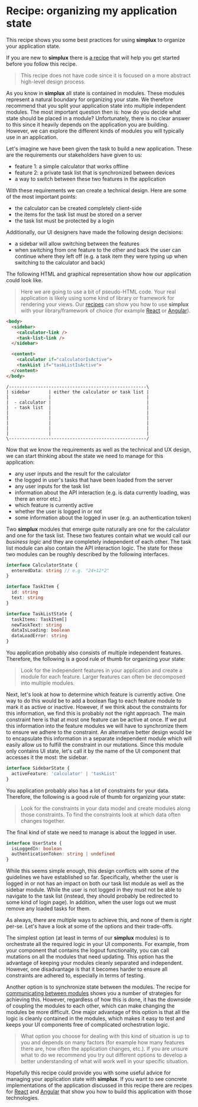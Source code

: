# Recipe: organizing my application state

This recipe shows you some best practices for using **simplux** to organize your application state.

If you are new to **simplux** there is [a recipe](../../basics/getting-started#readme) that will help you get started before you follow this recipe.

> This recipe does not have code since it is focused on a more abstract high-level design process.

As you know in **simplux** all state is contained in modules. These modules represent a natural boundary for organizing your state. We therefore recommend that you split your application state into multiple independent modules. The most important question then is: how do you decide what state should be placed in a module? Unfortunately, there is no clear answer to this since it heavily depends on the application you are building. However, we can explore the different kinds of modules you will typically use in an application.

Let's imagine we have been given the task to build a new application. These are the requirements our stakeholders have given to us:

- feature 1: a simple calculator that works offline
- feature 2: a private task list that is synchronized between devices
- a way to switch between these two features in the application

With these requirements we can create a technical design. Here are some of the most important points:

- the calculator can be created completely client-side
- the items for the task list must be stored on a server
- the task list must be protected by a login

Additionally, our UI designers have made the following design decisions:

- a sidebar will allow switching between the features
- when switching from one feature to the other and back the user can continue where they left off (e.g. a task item they were typing up when switching to the calculator and back)

The following HTML and graphical representation show how our application could look like.

> Here we are going to use a bit of pseudo-HTML code. Your real application is likely using some kind of library or framework for rendering your views. Our [recipes](../../../../..#recipes) can show you how to use **simplux** with your library/framework of choice (for example [React](../../react/using-in-react-application#readme) or [Angular](../../angular/using-in-angular-application#readme)).

```html
<body>
  <sidebar>
    <calculator-link />
    <task-list-link />
  </sidebar>

  <content>
    <calculator if="calculatorIsActive">
    <taskList if="taskListIsActive">
  </content>
</body>
```

```
/----------------------------------------------------\
| sidebar       | either the calculator or task list |
|               |                                    |
|  - calculator |                                    |
|  - task list  |                                    |
|               |                                    |
|               |                                    |
|               |                                    |
|               |                                    |
|               |                                    |
\----------------------------------------------------/
```

Now that we know the requirements as well as the technical and UX design, we can start thinking about the state we need to manage for this application:

- any user inputs and the result for the calculator
- the logged in user's tasks that have been loaded from the server
- any user inputs for the task list
- information about the API interaction (e.g. is data currently loading, was there an error etc.)
- which feature is currently active
- whether the user is logged in or not
- some information about the logged in user (e.g. an authentication token)

Two **simplux** modules that emerge quite naturally are one for the calculator and one for the task list. These two features contain what we would call our _business logic_ and they are completely independent of each other. The task list module can also contain the API interaction logic. The state for these two modules can be roughly described by the following interfaces.

```ts
interface CalculatorState {
  enteredData: string // e.g. "24+12*2"
}

interface TaskItem {
  id: string
  text: string
}

interface TaskListState {
  taskItems: TaskItem[]
  newTaskText: string
  dataIsLoading: boolean
  dataLoadError: string
}
```

You application probably also consists of multiple independent features. Therefore, the following is a good rule of thumb for organizing your state:

> Look for the independent features in your application and create a module for each feature. Larger features can often be decomposed into multiple modules.

Next, let's look at how to determine which feature is currently active. One way to do this would be to add a boolean flag to each feature module to mark it as active or inactive. However, if we think about the constraints for this information, we find this is probably not the right approach. The main constraint here is that at most one feature can be active at once. If we put this information into the feature modules we will have to synchronize them to ensure we adhere to the constraint. An alternative better design would be to encapsulate this information in a separate independent module which will easily allow us to fulfill the constraint in our mutations. Since this module only contains UI state, let's call it by the name of the UI component that accesses it the most: the sidebar.

```ts
interface SidebarState {
  activeFeature: 'calculator' | 'taskList'
}
```

You application probably also has a lot of constraints for your data. Therefore, the following is a good rule of thumb for organizing your state:

> Look for the constraints in your data model and create modules along those constraints. To find the constraints look at which data often changes together.

The final kind of state we need to manage is about the logged in user.

```ts
interface UserState {
  isLoggedIn: boolean
  authenticationToken: string | undefined
}
```

While this seems simple enough, this design conflicts with some of the guidelines we have established so far. Specifically, whether the user is logged in or not has an impact on both our task list module as well as the sidebar module. While the user is not logged in they must not be able to navigate to the task list (instead, they should probably be redirected to some kind of login page). In addition, when the user logs out we must remove any loaded tasks for them.

As always, there are multiple ways to achieve this, and none of them is _right_ per-se. Let's have a look at some of the options and their trade-offs.

The simplest option (at least in terms of our **simplux** modules) is to orchestrate all the required logic in your UI components. For example, from your component that contains the logout functionality, you can call mutations on all the modules that need updating. This option has the advantage of keeping your modules cleanly separated and independent. However, one disadvantage is that it becomes harder to ensure all constraints are adhered to, especially in terms of testing.

Another option is to synchronize state between the modules. The recipe for [communicating between modules](../../advanced/communicating-between-modules#readme) shows you a number of strategies for achieving this. However, regardless of how this is done, it has the downside of coupling the modules to each other, which can make changing the modules be more difficult. One major advantage of this option is that all the logic is cleanly contained in the modules, which makes it easy to test and keeps your UI components free of complicated orchestration logic.

> What option you choose for dealing with this kind of situation is up to you and depends on many factors (for example how many features there are, how often the application changes, etc.). If you are unsure what to do we recommend you try out different options to develop a better understanding of what will work well in your specific situation.

Hopefully this recipe could provide you with some useful advice for managing your application state with **simplux**. If you want to see concrete implementations of the application discussed in this recipe there are recipes for [React](../../react/building-non-trivial-applications#readme) and [Angular](../../angular/building-non-trivial-applications#readme) that show you how to build this application with those technologies.

